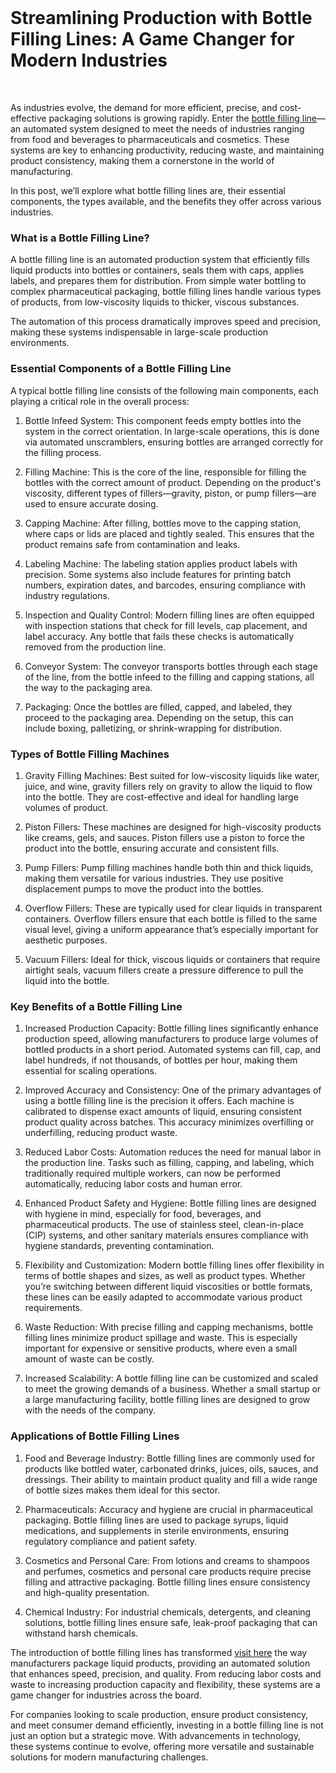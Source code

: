 <p><!-- x-tinymce/html --></p>
<h1>&nbsp;</h1>
<!-- x-tinymce/html -->
<h1>Streamlining Production with Bottle Filling Lines: A Game Changer for Modern Industries</h1>
<p>&nbsp;</p>
<p>As industries evolve, the demand for more efficient, precise, and cost-effective packaging solutions is growing rapidly. Enter the <a href="https://www.fillsealmach.com/BOTTLE-FILLING-LINE-c216158/">bottle filling line</a>&mdash;an automated system designed to meet the needs of industries ranging from food and beverages to pharmaceuticals and cosmetics. These systems are key to enhancing productivity, reducing waste, and maintaining product consistency, making them a cornerstone in the world of manufacturing.</p>
<p>In this post, we&rsquo;ll explore what bottle filling lines are, their essential components, the types available, and the benefits they offer across various industries.</p>
<h3>What is a Bottle Filling Line?</h3>
<p>A bottle filling line is an automated production system that efficiently fills liquid products into bottles or containers, seals them with caps, applies labels, and prepares them for distribution. From simple water bottling to complex pharmaceutical packaging, bottle filling lines handle various types of products, from low-viscosity liquids to thicker, viscous substances.</p>
<p>The automation of this process dramatically improves speed and precision, making these systems indispensable in large-scale production environments.</p>
<h3>Essential Components of a Bottle Filling Line</h3>
<p>A typical bottle filling line consists of the following main components, each playing a critical role in the overall process:</p>
<ol>
<li>
<p>Bottle Infeed System: This component feeds empty bottles into the system in the correct orientation. In large-scale operations, this is done via automated unscramblers, ensuring bottles are arranged correctly for the filling process.</p>
</li>
<li>
<p>Filling Machine: This is the core of the line, responsible for filling the bottles with the correct amount of product. Depending on the product's viscosity, different types of fillers&mdash;gravity, piston, or pump fillers&mdash;are used to ensure accurate dosing.</p>
</li>
<li>
<p>Capping Machine: After filling, bottles move to the capping station, where caps or lids are placed and tightly sealed. This ensures that the product remains safe from contamination and leaks.</p>
</li>
<li>
<p>Labeling Machine: The labeling station applies product labels with precision. Some systems also include features for printing batch numbers, expiration dates, and barcodes, ensuring compliance with industry regulations.</p>
</li>
<li>
<p>Inspection and Quality Control: Modern filling lines are often equipped with inspection stations that check for fill levels, cap placement, and label accuracy. Any bottle that fails these checks is automatically removed from the production line.</p>
</li>
<li>
<p>Conveyor System: The conveyor transports bottles through each stage of the line, from the bottle infeed to the filling and capping stations, all the way to the packaging area.</p>
</li>
<li>
<p>Packaging: Once the bottles are filled, capped, and labeled, they proceed to the packaging area. Depending on the setup, this can include boxing, palletizing, or shrink-wrapping for distribution.</p>
</li>
</ol>
<h3>Types of Bottle Filling Machines</h3>
<ol>
<li>
<p>Gravity Filling Machines: Best suited for low-viscosity liquids like water, juice, and wine, gravity fillers rely on gravity to allow the liquid to flow into the bottle. They are cost-effective and ideal for handling large volumes of product.</p>
</li>
<li>
<p>Piston Fillers: These machines are designed for high-viscosity products like creams, gels, and sauces. Piston fillers use a piston to force the product into the bottle, ensuring accurate and consistent fills.</p>
</li>
<li>
<p>Pump Fillers: Pump filling machines handle both thin and thick liquids, making them versatile for various industries. They use positive displacement pumps to move the product into the bottles.</p>
</li>
<li>
<p>Overflow Fillers: These are typically used for clear liquids in transparent containers. Overflow fillers ensure that each bottle is filled to the same visual level, giving a uniform appearance that&rsquo;s especially important for aesthetic purposes.</p>
</li>
<li>
<p>Vacuum Fillers: Ideal for thick, viscous liquids or containers that require airtight seals, vacuum fillers create a pressure difference to pull the liquid into the bottle.</p>
</li>
</ol>
<h3>Key Benefits of a Bottle Filling Line</h3>
<ol>
<li>
<p>Increased Production Capacity: Bottle filling lines significantly enhance production speed, allowing manufacturers to produce large volumes of bottled products in a short period. Automated systems can fill, cap, and label hundreds, if not thousands, of bottles per hour, making them essential for scaling operations.</p>
</li>
<li>
<p>Improved Accuracy and Consistency: One of the primary advantages of using a bottle filling line is the precision it offers. Each machine is calibrated to dispense exact amounts of liquid, ensuring consistent product quality across batches. This accuracy minimizes overfilling or underfilling, reducing product waste.</p>
</li>
<li>
<p>Reduced Labor Costs: Automation reduces the need for manual labor in the production line. Tasks such as filling, capping, and labeling, which traditionally required multiple workers, can now be performed automatically, reducing labor costs and human error.</p>
</li>
<li>
<p>Enhanced Product Safety and Hygiene: Bottle filling lines are designed with hygiene in mind, especially for food, beverages, and pharmaceutical products. The use of stainless steel, clean-in-place (CIP) systems, and other sanitary materials ensures compliance with hygiene standards, preventing contamination.</p>
</li>
<li>
<p>Flexibility and Customization: Modern bottle filling lines offer flexibility in terms of bottle shapes and sizes, as well as product types. Whether you&rsquo;re switching between different liquid viscosities or bottle formats, these lines can be easily adapted to accommodate various product requirements.</p>
</li>
<li>
<p>Waste Reduction: With precise filling and capping mechanisms, bottle filling lines minimize product spillage and waste. This is especially important for expensive or sensitive products, where even a small amount of waste can be costly.</p>
</li>
<li>
<p>Increased Scalability: A bottle filling line can be customized and scaled to meet the growing demands of a business. Whether a small startup or a large manufacturing facility, bottle filling lines are designed to grow with the needs of the company.</p>
</li>
</ol>
<h3>Applications of Bottle Filling Lines</h3>
<ol>
<li>
<p>Food and Beverage Industry: Bottle filling lines are commonly used for products like bottled water, carbonated drinks, juices, oils, sauces, and dressings. Their ability to maintain product quality and fill a wide range of bottle sizes makes them ideal for this sector.</p>
</li>
<li>
<p>Pharmaceuticals: Accuracy and hygiene are crucial in pharmaceutical packaging. Bottle filling lines are used to package syrups, liquid medications, and supplements in sterile environments, ensuring regulatory compliance and patient safety.</p>
</li>
<li>
<p>Cosmetics and Personal Care: From lotions and creams to shampoos and perfumes, cosmetics and personal care products require precise filling and attractive packaging. Bottle filling lines ensure consistency and high-quality presentation.</p>
</li>
<li>
<p>Chemical Industry: For industrial chemicals, detergents, and cleaning solutions, bottle filling lines ensure safe, leak-proof packaging that can withstand harsh chemicals.</p>
</li>
</ol>
<p>The introduction of bottle filling lines has transformed <a href="https://www.fillsealmach.com/">visit here</a> the way manufacturers package liquid products, providing an automated solution that enhances speed, precision, and quality. From reducing labor costs and waste to increasing production capacity and flexibility, these systems are a game changer for industries across the board.</p>
<p>For companies looking to scale production, ensure product consistency, and meet consumer demand efficiently, investing in a bottle filling line is not just an option but a strategic move. With advancements in technology, these systems continue to evolve, offering more versatile and sustainable solutions for modern manufacturing challenges.</p>
